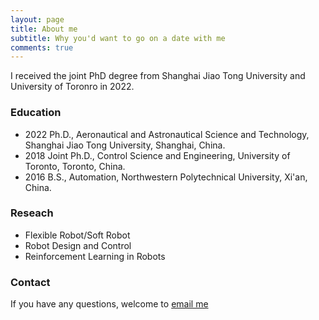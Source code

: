 ```yaml
---
layout: page
title: About me
subtitle: Why you'd want to go on a date with me
comments: true
---
```


I received the joint PhD degree from Shanghai Jiao Tong University and University of Toronro in 2022.

### Education

* 2022 Ph.D., Aeronautical and Astronautical Science and Technology, Shanghai Jiao Tong University, Shanghai, China.
* 2018 Joint Ph.D., Control Science and Engineering, University of Toronto, Toronto, China.
* 2016 B.S., Automation, Northwestern Polytechnical University, Xi'an, China.

### Reseach

* Flexible Robot/Soft Robot
* Robot Design and Control
* Reinforcement Learning in Robots

### Contact

If you have any questions, welcome to [email me](mailto:lkk728@sjtu.edu.cn)
